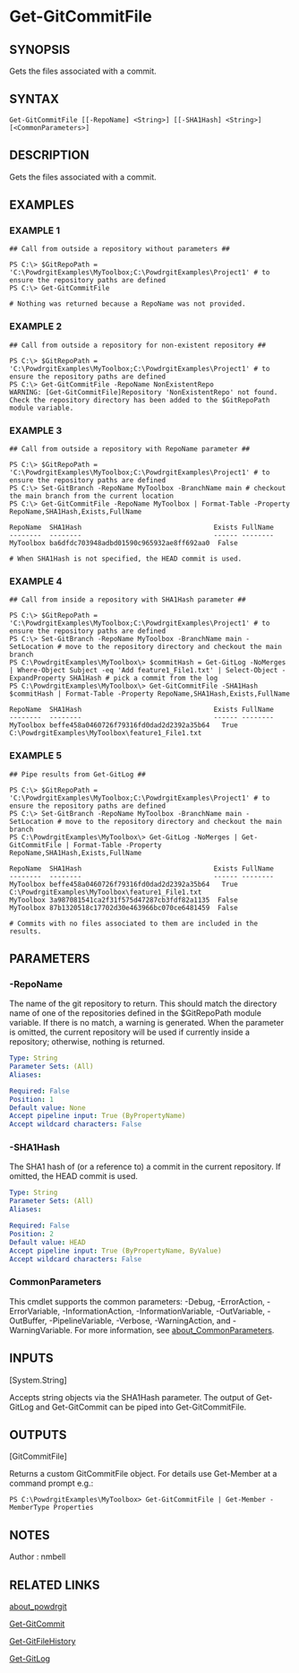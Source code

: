 ﻿# Get-GitCommitFile

## SYNOPSIS
Gets the files associated with a commit.

## SYNTAX

```
Get-GitCommitFile [[-RepoName] <String>] [[-SHA1Hash] <String>] [<CommonParameters>]
```

## DESCRIPTION
Gets the files associated with a commit.

## EXAMPLES

### EXAMPLE 1
```
## Call from outside a repository without parameters ##

PS C:\> $GitRepoPath = 'C:\PowdrgitExamples\MyToolbox;C:\PowdrgitExamples\Project1' # to ensure the repository paths are defined
PS C:\> Get-GitCommitFile

# Nothing was returned because a RepoName was not provided.
```

### EXAMPLE 2
```
## Call from outside a repository for non-existent repository ##

PS C:\> $GitRepoPath = 'C:\PowdrgitExamples\MyToolbox;C:\PowdrgitExamples\Project1' # to ensure the repository paths are defined
PS C:\> Get-GitCommitFile -RepoName NonExistentRepo
WARNING: [Get-GitCommitFile]Repository 'NonExistentRepo' not found. Check the repository directory has been added to the $GitRepoPath module variable.
```

### EXAMPLE 3
```
## Call from outside a repository with RepoName parameter ##

PS C:\> $GitRepoPath = 'C:\PowdrgitExamples\MyToolbox;C:\PowdrgitExamples\Project1' # to ensure the repository paths are defined
PS C:\> Set-GitBranch -RepoName MyToolbox -BranchName main # checkout the main branch from the current location
PS C:\> Get-GitCommitFile -RepoName MyToolbox | Format-Table -Property RepoName,SHA1Hash,Exists,FullName

RepoName  SHA1Hash                                 Exists FullName
--------  --------                                 ------ --------
MyToolbox ba6dfdc703948adbd01590c965932ae8ff692aa0  False

# When SHA1Hash is not specified, the HEAD commit is used.
```

### EXAMPLE 4
```
## Call from inside a repository with SHA1Hash parameter ##

PS C:\> $GitRepoPath = 'C:\PowdrgitExamples\MyToolbox;C:\PowdrgitExamples\Project1' # to ensure the repository paths are defined
PS C:\> Set-GitBranch -RepoName MyToolbox -BranchName main -SetLocation # move to the repository directory and checkout the main branch
PS C:\PowdrgitExamples\MyToolbox\> $commitHash = Get-GitLog -NoMerges | Where-Object Subject -eq 'Add feature1_File1.txt' | Select-Object -ExpandProperty SHA1Hash # pick a commit from the log
PS C:\PowdrgitExamples\MyToolbox\> Get-GitCommitFile -SHA1Hash $commitHash | Format-Table -Property RepoName,SHA1Hash,Exists,FullName

RepoName  SHA1Hash                                 Exists FullName
--------  --------                                 ------ --------
MyToolbox beffe458a0460726f79316fd0dad2d2392a35b64   True C:\PowdrgitExamples\MyToolbox\feature1_File1.txt
```

### EXAMPLE 5
```
## Pipe results from Get-GitLog ##

PS C:\> $GitRepoPath = 'C:\PowdrgitExamples\MyToolbox;C:\PowdrgitExamples\Project1' # to ensure the repository paths are defined
PS C:\> Set-GitBranch -RepoName MyToolbox -BranchName main -SetLocation # move to the repository directory and checkout the main branch
PS C:\PowdrgitExamples\MyToolbox\> Get-GitLog -NoMerges | Get-GitCommitFile | Format-Table -Property RepoName,SHA1Hash,Exists,FullName

RepoName  SHA1Hash                                 Exists FullName
--------  --------                                 ------ --------
MyToolbox beffe458a0460726f79316fd0dad2d2392a35b64   True C:\PowdrgitExamples\MyToolbox\feature1_File1.txt
MyToolbox 3a987081541ca2f31f575d47287cb3fdf82a1135  False
MyToolbox 87b1320518c17702d30e463966bc070ce6481459  False

# Commits with no files associated to them are included in the results.
```

## PARAMETERS

### -RepoName
The name of the git repository to return.
This should match the directory name of one of the repositories defined in the $GitRepoPath module variable.
If there is no match, a warning is generated.
When the parameter is omitted, the current repository will be used if currently inside a repository; otherwise, nothing is returned.

```yaml
Type: String
Parameter Sets: (All)
Aliases:

Required: False
Position: 1
Default value: None
Accept pipeline input: True (ByPropertyName)
Accept wildcard characters: False
```

### -SHA1Hash
The SHA1 hash of (or a reference to) a commit in the current repository.
If omitted, the HEAD commit is used.

```yaml
Type: String
Parameter Sets: (All)
Aliases:

Required: False
Position: 2
Default value: HEAD
Accept pipeline input: True (ByPropertyName, ByValue)
Accept wildcard characters: False
```

### CommonParameters
This cmdlet supports the common parameters: -Debug, -ErrorAction, -ErrorVariable, -InformationAction, -InformationVariable, -OutVariable, -OutBuffer, -PipelineVariable, -Verbose, -WarningAction, and -WarningVariable. For more information, see [about_CommonParameters](http://go.microsoft.com/fwlink/?LinkID=113216).

## INPUTS

[System.String]

Accepts string objects via the SHA1Hash parameter. The output of Get-GitLog and Get-GitCommit can be piped into Get-GitCommitFile.

## OUTPUTS

[GitCommitFile]

Returns a custom GitCommitFile object. For details use Get-Member at a command prompt e.g.:

`PS C:\PowdrgitExamples\MyToolbox> Get-GitCommitFile | Get-Member -MemberType Properties`


## NOTES
Author : nmbell

## RELATED LINKS

[about_powdrgit](about_powdrgit.md)

[Get-GitCommit](Get-GitCommit.md)

[Get-GitFileHistory](Get-GitFileHistory.md)

[Get-GitLog](Get-GitLog.md)



